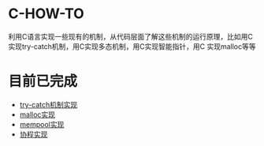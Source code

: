 # C-HOW-TO
利用C语言实现一些现有的机制，从代码层面了解这些机制的运行原理，比如用C实现try-catch机制，用C实现多态机制，用C实现智能指针，用C 实现malloc等等

# 目前已完成
* [try-catch机制实现](https://github.com/zyfjeff/C-HOW-TO/tree/master/c-try-catch)
* [malloc实现](https://github.com/zyfjeff/C-HOW-TO/tree/master/c-malloc)
* [mempool实现](https://github.com/zyfjeff/C-HOW-TO/tree/master/c-mempool)
* [协程实现](https://github.com/zyfjeff/C-HOW-TO/tree/master/c-coroutine)
